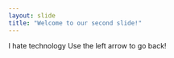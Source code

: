```yaml
---
layout: slide
title: "Welcome to our second slide!"
---
```

I hate technology
Use the left arrow to go back!
